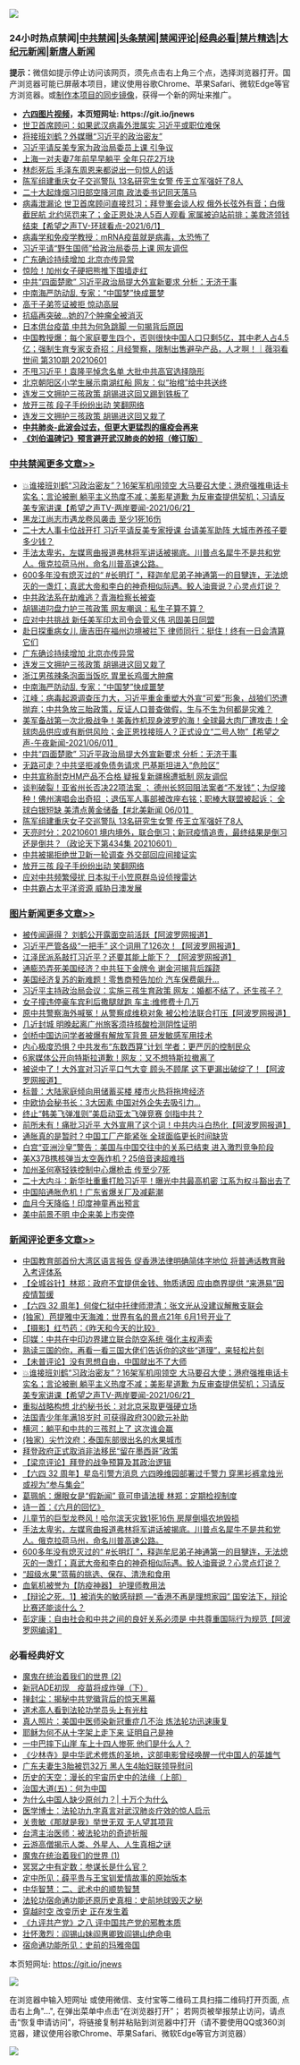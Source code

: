 ![](https://raw.githubusercontent.com/fqnews/bnews/master/64photo/fqnews-qr.jpg)

<div id="tt">
<h3>24小时热点禁闻|<a href="#%E4%B8%AD%E5%85%B1%E7%A6%81%E9%97%BB%E6%9B%B4%E5%A4%9A%E6%96%87%E7%AB%A0">中共禁闻</a>|<a href="#%E5%9B%BE%E7%89%87%E6%96%B0%E9%97%BB%E6%9B%B4%E5%A4%9A%E6%96%87%E7%AB%A0">头条禁闻</a>|<a href="#%E6%96%B0%E9%97%BB%E8%AF%84%E8%AE%BA%E6%9B%B4%E5%A4%9A%E6%96%87%E7%AB%A0">禁闻评论|<a href="#%E5%BF%85%E7%9C%8B%E7%BB%8F%E5%85%B8%E5%A5%BD%E6%96%87">经典必看|<a href="/video.md#%E7%A6%81%E7%89%87%E7%B2%BE%E9%80%89">禁片精选</a>|<a href="https://github.com/fqnews/djy/blob/master/gb/nf1351518.md#1">大纪元新闻</a>|<a href="https://github.com/fqnews/ntdtv/blob/master/gb/prog204.md#1">新唐人新闻</a></h3>
<div><b>提示：</b>微信如提示停止访问该网页，须先点击右上角三个点，选择浏览器打开。国产浏览器可能已屏蔽本项目，建议使用谷歌Chrome、苹果Safari、微软Edge等官方浏览器。或<a href="https://github.com/fqnews/bnews/blob/master/%E5%88%B6%E4%BD%9Cgit%E7%A6%81%E9%97%BB%E9%95%9C%E5%83%8F.md">制作本项目的同步镜像</a>，获得一个新的网址来推广。</div>
<ul>
<li><b><a href="http://d1.bdrive.tk/64.mp4" target="_blank">六四图片视频</a>，本页短网址: https://git.io/jnews</b></li>
<li><a href="/worldnews/20210601/1558150.md">世卫首席顾问：如果武汉病毒外泄属实 习近平或职位难保</a></li>
<li><a href="/cbnews/20210601/1558149.md">将接班刘鹤？外媒曝“习近平的政治密友”</a></li>
<li><a href="/cbnews/20210602/1558303.md">习近平请反美专家为政治局委员上课 引争议</a></li>
<li><a href="/cbnews/20210602/1558270.md">上海一对夫妻7年前早早躺平 全年只花2万块</a></li>
<li><a href="/cnnews/20210602/1558324.md">林彪死后 毛泽东周恩来都说出一句惊人的话</a></li>
<li><a href="/cbnews/20210602/1558461.md">陈军组建重庆女子交巡警队 13名研究生女警 传王立军强奸了8人</a></li>
<li><a href="/cbnews/20210601/1558148.md">二十大起烽烟习旧部空降河南 政法委书记同天落马</a></li>
<li><a href="/comments/20210602/1558220.md">病毒泄漏论 世卫首席顾问直接怼习；拜登峯会谈人权 俄外长弦外有音；白俄截民航 北约惩罚来了；金正恩处决人5百人观看 家属被迫站前排；美救济领钱结束【希望之声TV-环球看点-2021/6/1】</a></li>
<li><a href="/comments/20210602/1558462.md">病毒学和免疫学教授：mRNA疫苗就是病毒，太恐怖了</a></li>
<li><a href="/cnnews/20210602/1558489.md">习近平请“野生国师”给政治局委员上课 网友调侃</a></li>
<li><a href="/cbnews/20210602/1558616.md">广东确诊持续增加 北京亦传异常</a></li>
<li><a href="/cnnews/20210602/1558323.md">惊险！加州女子硬把熊推下围墙走红</a></li>
<li><a href="/cbnews/20210602/1558535.md">中共“四面楚歌” 习近平政治局提大外宣新要求 分析：无济于事</a></li>
<li><a href="/cbnews/20210602/1558544.md">中南海严防动乱 专家：“中国梦”快成噩梦</a></li>
<li><a href="/bannedvideo/20210602/1558710.md">高干子弟签证被拒  惊动高层</a></li>
<li><a href="/cnnews/20210602/1558286.md">抗癌再突破…她的7个肿瘤全被消灭</a></li>
<li><a href="/cnnews/20210602/1558346.md">日本供台疫苗 中共为何急跳脚 一句揭背后原因</a></li>
<li><a href="/bannedvideo/20210602/1558538.md">中国教授爆：每个家庭要生四个，否则很快中国人口只剩5亿，其中老人占4.5亿；强制生育专家支奇招：月经警察，限制出售避孕产品，人才啊！｜薇羽看世间 第310期 20210601</a></li>
<li><a href="/comments/20210602/1558247.md">不甩习近平！袁隆平悼念名单 大批中共高官选择隐形</a></li>
<li><a href="/cbnews/20210601/1558160.md">北京朝阳区小学生展示南湖红船 网友：似“抬棺”给中共送终</a></li>
<li><a href="/comments/20210602/1558201.md">连发三文拥护三孩政策 胡锡进这回又踢到铁板了</a></li>
<li><a href="/cbnews/20210602/1558439.md">放开三孩 段子手纷纷出动 笑翻网络</a></li>
<li><a href="/cbnews/20210602/1558581.md">连发三文拥护三孩政策 胡锡进这回又栽了</a></li>
<li><b><a href="/comments/20200211/1275071.md" target="_blank">中共肺炎-此波会过去，但更大更猛烈的瘟疫会再来</a></b></li>
<li><b><a href="/comments/20200207/1272816.md" target="_blank">《刘伯温碑记》预言避开武汉肺炎的妙招（修订版）</a></b></li>
</ul>
</div>

<div class="catlist">
<h3><a href="/cbnews/" target="_blank">中共禁闻</a><span><a href="/cbnews/" target="_blank" rel="nofollow">更多文章>></a></span></h3>
<ul>
<li><a href="/comments/20210602/1558767.md" target="_blank">💥谁接班刘鹤“习政治密友”？16架军机闯领空 大马要召大使；港府强推电话卡实名；言论被删 躺平主义热度不减；美影星道歉 为反审查提供契机；习请反美专家讲课【希望之声TV-两岸要闻-2021/06/2】</a></li>
<li><a href="/cbnews/20210602/1558751.md" target="_blank">黑龙江尚志市遇龙卷风袭击 至少1死16伤</a></li>
<li><a href="/cbnews/20210602/1558714.md" target="_blank">二十大人事卡位战开打 习近平请反美专家授课 台请美军助阵 大城市养孩子要多少钱？</a></li>
<li><a href="/comments/20210602/1558713.md" target="_blank">手法太卑劣，左媒弯曲报道弗林将军讲话被揭底。川普点名犀牛不是共和党人。俄克拉荷马州，命名川普高速公路。</a></li>
<li><a href="/comments/20210602/1558687.md" target="_blank">600多年没有熄灭过的“ #长明灯 ”，释迦牟尼弟子神通第一的目犍连，无法熄灭的一盏灯；真武大帝和李白的神奇相似际遇。鲛人油膏说？心灵点灯说？</a></li>
<li><a href="/cbnews/20210602/1558676.md" target="_blank">中共政法系在劫难逃？青海检察长被查</a></li>
<li><a href="/cbnews/20210602/1558675.md" target="_blank">胡锡进叼盘力护三孩政策 网友嘲讽：私生子算不算？</a></li>
<li><a href="/cbnews/20210602/1558662.md" target="_blank">应对中共挑战 新任美军印太司令会菅义伟 巩固美日同盟</a></li>
<li><a href="/cbnews/20210602/1558661.md" target="_blank">赴日探重病女儿 唐吉田在福州边境被拦下 律师同行：挺住！终有一日会清算它们</a></li>
<li><a href="/cbnews/20210602/1558616.md" target="_blank">广东确诊持续增加 北京亦传异常</a></li>
<li><a href="/cbnews/20210602/1558581.md" target="_blank">连发三文拥护三孩政策 胡锡进这回又栽了</a></li>
<li><a href="/cbnews/20210602/1558580.md" target="_blank">浙江男孩辣条泡面当饭吃 胃里长鸡蛋大肿瘤</a></li>
<li><a href="/cbnews/20210602/1558544.md" target="_blank">中南海严防动乱 专家：“中国梦”快成噩梦</a></li>
<li><a href="/cbnews/20210602/1558543.md" target="_blank">江峰：病毒起源调查压力大，习近平重金重塑大外宣“可爱”形象，战狼们恐遭抛弃；中共急放三胎政策，反证人口普查做假，生与不生为何都是灾难？</a></li>
<li><a href="/comments/20210602/1558542.md" target="_blank">美军备战第一次北极战争！美轰炸机现身波罗的海！全球最大肉厂遭攻击！全球肉品供应或有断供风险；金正恩找接班人？正式设立“二号人物”【希望之声-午夜新闻-2021/06/01】</a></li>
<li><a href="/cbnews/20210602/1558535.md" target="_blank">中共“四面楚歌” 习近平政治局提大外宣新要求 分析：无济于事</a></li>
<li><a href="/cbnews/20210602/1558518.md" target="_blank">无路可走？中共坚拒减免债务请求 巴基斯坦进入“危险区”</a></li>
<li><a href="/cbnews/20210602/1558485.md" target="_blank">中共宣称耐克HM产品不合格 疑报复新疆棉遭抵制 网友调侃</a></li>
<li><a href="/comments/20210602/1558468.md" target="_blank">谈判破裂！亚省州长否决22项法案 ； 德州长怒回阻法案者“不发钱”；为促接种！佛州演唱会出奇招 ；退伍军人事部被改座右铭；职棒大联盟被起诉； 全球白银短缺 美清点黄金储备【#北美新闻 06/01】</a></li>
<li><a href="/cbnews/20210602/1558461.md" target="_blank">陈军组建重庆女子交巡警队 13名研究生女警 传王立军强奸了8人</a></li>
<li><a href="/cbnews/20210602/1558460.md" target="_blank">天亮时分：20210601 境内境外，联合倒习；新冠疫情追责，最终结果是倒习还是倒共？（政论天下第434集 20210601）</a></li>
<li><a href="/cbnews/20210602/1558440.md" target="_blank">中共被揭拒绝世卫新一轮调查 外交部回应间接证实</a></li>
<li><a href="/cbnews/20210602/1558439.md" target="_blank">放开三孩 段子手纷纷出动 笑翻网络</a></li>
<li><a href="/cbnews/20210602/1558416.md" target="_blank">应对中共频繁侵扰 日本拟于小笠原群岛设侦搜雷达</a></li>
<li><a href="/cbnews/20210602/1558415.md" target="_blank">中共霸占太平洋资源 威胁日澳发展</a></li>

</ul>
</div>
<div class="catlist">
<h3><a href="/topimagenews/" target="_blank">图片新闻</a><span><a href="/topimagenews/" target="_blank" rel="nofollow">更多文章>></a></span></h3>
<ul>
<li><a href="/topimagenews/20210602/1558626.md" target="_blank">被传闻逼得？ 刘鹤公开露面空前活跃【阿波罗网报道】</a></li>
<li><a href="/topimagenews/20210602/1558579.md" target="_blank">习近平严管各级“一把手” 这个词用了126次！【阿波罗网报道】</a></li>
<li><a href="/topimagenews/20210601/1557942.md" target="_blank">江泽民派系敲打习近平？还要其能上能下？ 【阿波罗网报道】</a></li>
<li><a href="/topimagenews/20210601/1557763.md" target="_blank">通膨恐弄死美国经济？中共狂下金牌令 谢金河揭背后蹊跷</a></li>
<li><a href="/topimagenews/20210601/1557490.md" target="_blank">美国经济复苏的新难题！零售商预告加价 汽车保费飙升…</a></li>
<li><a href="/topimagenews/20210531/1557253.md" target="_blank">习近平主持政治局会议：实施三孩生育政策 网友：婚都不结了，还生孩子？</a></li>
<li><a href="/topimagenews/20210531/1557216.md" target="_blank">女子撞违停豪车宾利后撒腿就跑 车主:维修费十几万</a></li>
<li><a href="/topimagenews/20210531/1557014.md" target="_blank">原中共警察海外喊冤！从警察成维稳对象 被公检法联合打压【阿波罗网报道】</a></li>
<li><a href="/topimagenews/20210531/1556882.md" target="_blank">几近封城 明晚起离广州旅客须持核酸检测阴性证明</a></li>
<li><a href="/topimagenews/20210531/1556881.md" target="_blank">剑桥中国访问学者被爆有解放军背景 研发敏感军用技术</a></li>
<li><a href="/topimagenews/20210530/1556364.md" target="_blank">内心极度恐惧？中共发布“东数西算”计划 学者：更严厉的控制民众</a></li>
<li><a href="/topimagenews/20210529/1556157.md" target="_blank">6家媒体公开向特斯拉道歉！网友：又不想特斯拉撤离了</a></li>
<li><a href="/topimagenews/20210529/1556099.md" target="_blank">被说中了！大外宣对习近平口气大变 顾头不顾尾 这下更漏出破绽了！【阿波罗网报道】</a></li>
<li><a href="/topimagenews/20210529/1555930.md" target="_blank">标普：大陆家庭倾向用储蓄买楼 楼市火热将拖垮经济</a></li>
<li><a href="/topimagenews/20210529/1555876.md" target="_blank">中欧协会秘书长：3大因素 中国对外企失去吸引力…</a></li>
<li><a href="/topimagenews/20210529/1555852.md" target="_blank">终止“韩美飞弹准则”美启动亚太飞弹竞赛 剑指中共？</a></li>
<li><a href="/topimagenews/20210528/1555477.md" target="_blank">前所未有！痛批习近平 大外宣用了这个词！中共内斗白热化【阿波罗网报道】</a></li>
<li><a href="/topimagenews/20210528/1555148.md" target="_blank">通胀真的是暂时？中国工厂产能紧张 全球面临更长时间缺货</a></li>
<li><a href="/topimagenews/20210527/1554774.md" target="_blank">白宫“亚洲沙皇”警告：美国与中国交往中的关系已结束 进入激烈竞争阶段</a></li>
<li><a href="/topimagenews/20210527/1554539.md" target="_blank">美X37B携核弹当太空轰炸机？25倍音速超难挡</a></li>
<li><a href="/topimagenews/20210527/1554450.md" target="_blank">加州圣何塞轻铁控制中心爆枪击 传至少7死</a></li>
<li><a href="/topimagenews/20210526/1554119.md" target="_blank">二十大内斗：新华社重重打脸习近平！曝光中共最高机密 江系为权斗豁出去了</a></li>
<li><a href="/topimagenews/20210526/1554065.md" target="_blank">中国陷通胀危机！广东省爆关厂及减薪潮</a></li>
<li><a href="/topimagenews/20210526/1554015.md" target="_blank">血月今天降临！印度神童再出预言</a></li>
<li><a href="/topimagenews/20210526/1553823.md" target="_blank">美中前景不明 中企来美上市突停</a></li>

</ul>
</div>
<div class="catlist">
<h3><a href="/comments/" target="_blank">新闻评论</a><span><a href="/comments/" target="_blank" rel="nofollow">更多文章>></a></span></h3>
<ul>
<li><a href="/comments/20210602/1558804.md" target="_blank">中国教育部首份大湾区语言报告 促香港法律明确简体字地位 将普通话教育融入考评体系</a></li>
<li><a href="/comments/20210602/1558803.md" target="_blank">【全城谷针】林郑：政府不宜提供金钱、物质诱因 应由商界提供 “来港易”因疫情暂缓</a></li>
<li><a href="/comments/20210602/1558802.md" target="_blank">【六四 32 周年】何俊仁狱中托律师澄清：张文光从没建议解散支联会</a></li>
<li><a href="/comments/20210602/1558801.md" target="_blank">(独家）芭提雅中天海滩：世界有名的景点21年 6月1号开业了</a></li>
<li><a href="/comments/20210602/1558800.md" target="_blank">【摄影】红芍药：《昨天和今天的比较》</a></li>
<li><a href="/comments/20210602/1558775.md" target="_blank">印媒：中共在中印边界建立联合防空系统 强化主权声索</a></li>
<li><a href="/comments/20210602/1558774.md" target="_blank">熟读三国的你，再看一看三国大佬们告诉你的这些“道理”，来轻松片刻</a></li>
<li><a href="/comments/20210602/1558772.md" target="_blank">【未普评论】没有思想自由，中国就出不了大师</a></li>
<li><a href="/comments/20210602/1558767.md" target="_blank">💥谁接班刘鹤“习政治密友”？16架军机闯领空 大马要召大使；港府强推电话卡实名；言论被删 躺平主义热度不减；美影星道歉 为反审查提供契机；习请反美专家讲课【希望之声TV-两岸要闻-2021/06/2】</a></li>
<li><a href="/comments/20210602/1558759.md" target="_blank">重拟战略构想 北约秘书长：对北京采取更强硬立场</a></li>
<li><a href="/comments/20210602/1558758.md" target="_blank">法国青少年年满18岁时 可获得政府300欧元补助</a></li>
<li><a href="/comments/20210602/1558755.md" target="_blank">横河：躺平和中共的三孩怼上了 这次谁会赢</a></li>
<li><a href="/comments/20210602/1558752.md" target="_blank">(独家）尖竹汶府：泰国东部很出名的水果城市</a></li>
<li><a href="/comments/20210602/1558747.md" target="_blank">拜登政府正式取消非法移民“留在墨西哥”政策</a></li>
<li><a href="/comments/20210602/1558745.md" target="_blank">【梁京评论】拜登的战争预算及其政治逻辑</a></li>
<li><a href="/comments/20210602/1558725.md" target="_blank">【六四 32 周年】星岛引警方消息 六四晚维园部署过千警力 穿黑衫裤拿烛光或视为“参与集会”</a></li>
<li><a href="/comments/20210602/1558724.md" target="_blank">葛珮帆：爆眼女是“假新闻” 竟可申请法援 林郑：定期检视制度</a></li>
<li><a href="/comments/20210602/1558723.md" target="_blank">诗一首：《六月的回忆》</a></li>
<li><a href="/comments/20210602/1558722.md" target="_blank">儿童节的巨型龙卷风！哈尔滨天灾致1死16伤 房屋倒塌农地毁损</a></li>
<li><a href="/comments/20210602/1558713.md" target="_blank">手法太卑劣，左媒弯曲报道弗林将军讲话被揭底。川普点名犀牛不是共和党人。俄克拉荷马州，命名川普高速公路。</a></li>
<li><a href="/comments/20210602/1558687.md" target="_blank">600多年没有熄灭过的“ #长明灯 ”，释迦牟尼弟子神通第一的目犍连，无法熄灭的一盏灯；真武大帝和李白的神奇相似际遇。鲛人油膏说？心灵点灯说？</a></li>
<li><a href="/comments/20210602/1558685.md" target="_blank">“超级水果”蓝莓的挑选、保存、清洗和食用</a></li>
<li><a href="/comments/20210602/1558684.md" target="_blank">血氧机被誉为【防疫神器】 护理师教用法</a></li>
<li><a href="/comments/20210602/1558677.md" target="_blank">【辩论之死．1】被消失的敏感辩题 —“香港不再是理想家园” 国安法下，辩论比赛还能谈什么？</a></li>
<li><a href="/comments/20210602/1558663.md" target="_blank">彭定康：自由社会和中共之间的良好关系必须是 中共尊重国际行为规范【阿波罗网编译】</a></li>

</ul>
</div>

<div class="catlist">
<h3>必看经典好文</h3>
<ul>
<li><a href="/topimagenews/20180520/944940.md" target="_blank">魔鬼在统治着我们的世界 (2)</a></li>
<li><a href="/headline/20200908/1392940.md" target="_blank">新冠ADE初现　疫苗将成炸弹（下）</a></li>
<li><a href="/topimagenews/20170218/694213.md" target="_blank">掸封尘：揭秘中共党徽背后的惊天黑幕</a></li>
<li><a href="/comments/20200227/1284657.md" target="_blank">道术高人看到法轮功学员头上有光柱</a></li>
<li><a href="/comments/20210215/1487728.md" target="_blank">真人照片：美国中医师染新冠重症几不治 炼法轮功迅速康复</a></li>
<li><a href="/ccpdope/20190803/1168965.md" target="_blank">耶稣为何不从十字架上走下来 证明自己是神</a></li>
<li><a href="/cbnews/20200611/1343057.md" target="_blank">一中巴摔下山崖 车上十四人惨死 他们是什么人？</a></li>
<li><a href="/comments/20201013/1412612.md" target="_blank">《少林寺》是中华武术修炼的圣地，这部电影曾经唤醒一代中国人的英雄气</a></li>
<li><a href="/cbnews/20200611/1343037.md" target="_blank">广东夫妻生3胎被罚32万 黑人生4胎妇联领导慰问</a></li>
<li><a href="/tculture/20121025/73065.md" target="_blank">历史的天空：漫长的宇宙历史中的法缘（上部）</a></li>
<li><a href="/cbnews/20180311/913065.md" target="_blank">治国大道(五)：何为中国</a></li>
<li><a href="/ssgc/20200715/1360940.md" target="_blank">为什么中国人缺少原创力？| 十万个为什么</a></li>
<li><a href="/comments/20200820/1382989.md" target="_blank">医学博士：法轮功九字真言对武汉肺炎疗效的惊人启示</a></li>
<li><a href="/topimagenews/20170331/738673.md" target="_blank">关贵敏《那就是我》举世无双 无人望其项背</a></li>
<li><a href="/comments/20200801/1373219.md" target="_blank">台湾主治医师：被法轮功的奇迹折服</a></li>
<li><a href="/comments/20200919/82684.md" target="_blank">云游高僧揭示人类、外星人、人生真相之谜</a></li>
<li><a href="/topimagenews/20180519/944624.md" target="_blank">魔鬼在统治着我们的世界 (1)</a></li>
<li><a href="/tculture/20200812/1378929.md" target="_blank">冥冥之中有定数：参谋长是什么官？</a></li>
<li><a href="/comments/20200616/1345658.md" target="_blank">定中所见：薛平贵与王宝钏爱情故事的原始版本</a></li>
<li><a href="/comments/20200605/783249.md" target="_blank">中华智慧：二、武术中的顺势智慧</a></li>
<li><a href="/tculture/20121025/73069.md" target="_blank">法轮功宿命通功能还原历史真相：史前地球毁灭之秘</a></li>
<li><a href="/comments/20200626/1259925.md" target="_blank">穿越时空 改变历史 正在发生着</a></li>
<li><a href="/bookonline/20131116/201047.md" target="_blank">《九评共产党》之八 评中国共产党的邪教本质</a></li>
<li><a href="/cbnews/20200727/1366904.md" target="_blank">壮怀激烈：阎锡山妹阎惠卿致阎锡山绝命电</a></li>
<li><a href="/cbnews/20180711/970353.md" target="_blank">宿命通功能所见：史前的玛雅帝国</a></li>

</ul>
</div>

本页短网址: https://git.io/jnews

![](https://raw.githubusercontent.com/fqnews/bnews/master/64photo/fqnews-qr.jpg)

在浏览器中输入短网址 或使用微信、支付宝等二维码工具扫描二维码打开页面, 点击右上角"...", 在弹出菜单中点击“在浏览器打开”； 若网页被举报禁止访问，请点击“恢复申请访问”，将链接复制并粘贴到浏览器中打开（请不要使用QQ或360浏览器，建议使用谷歌Chrome、苹果Safari、微软Edge等官方浏览器）

![](https://raw.githubusercontent.com/fqnews/bnews/master/64photo/wx.jpg)